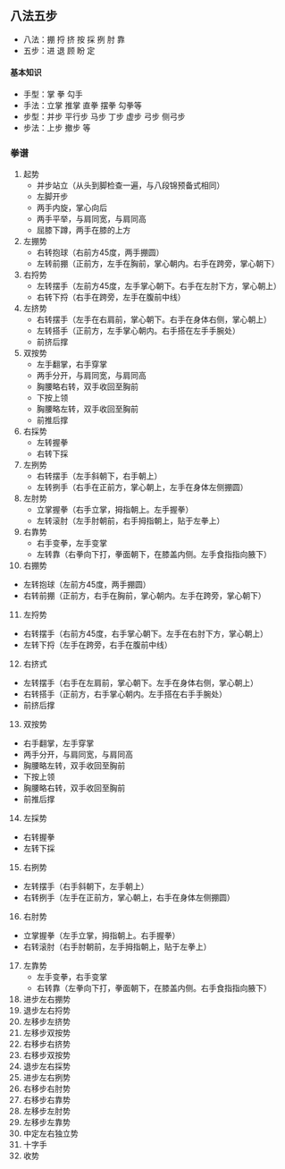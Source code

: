 ## 八法五步

- 八法：掤 捋 挤 按 採 挒 肘 靠
- 五步：进 退 顾 盼 定

#### 基本知识

- 手型：掌 拳 勾手
- 手法：立掌 推掌 直拳 摆拳 勾拳等
- 步型：并步 平行步 马步 丁步 虚步 弓步 侧弓步
- 步法：上步 撤步 等


### 拳谱
1. 起势     
   - 并步站立（从头到脚检查一遍，与八段锦预备式相同）
   - 左脚开步
   - 两手内旋，掌心向后
   - 两手平举，与肩同宽，与肩同高
   - 屈膝下蹲，两手在膝的上方
2. 左掤势     
   - 右转抱球（右前方45度，两手掤圆）
   - 左转前掤（正前方，左手在胸前，掌心朝内。右手在跨旁，掌心朝下）
3. 右捋势   
   - 左转摆手（左前方45度，左手掌心朝下。右手在左肘下方，掌心朝上）
   - 右转下捋（右手在跨旁，左手在腹前中线）
4. 左挤势  
   - 右转摆手（左手在右肩前，掌心朝下。右手在身体右侧，掌心朝上）
   - 左转搭手（正前方，左手掌心朝内。右手搭在左手手腕处）
   - 前挤后撑
5. 双按势 
   - 左手翻掌，右手穿掌
   - 两手分开，与肩同宽，与肩同高
   - 胸腰略右转，双手收回至胸前
   - 下按上领
   - 胸腰略左转，双手收回至胸前
   - 前推后撑
6. 右採势  
   - 左转握拳
   - 右转下採
7. 左挒势
   - 右转摆手（左手斜朝下，右手朝上）
   - 左转挒手（右手在正前方，掌心朝上，左手在身体左侧掤圆）
8. 左肘势
   - 立掌握拳（右手立掌，拇指朝上。左手握拳）
   - 左转滚肘（左手肘朝前，右手拇指朝上，贴于左拳上）
9.  右靠势
    - 右手变拳，左手变掌
    - 左转靠（右拳向下打，拳面朝下，在膝盖内侧。左手食指指向腋下）
10. 右掤势
   - 左转抱球（左前方45度，两手掤圆）
   - 右转前掤（正前方，右手在胸前，掌心朝内。左手在跨旁，掌心朝下）
11. 左捋势 
   - 右转摆手（右前方45度，右手掌心朝下。左手在右肘下方，掌心朝上）
   - 左转下捋（左手在跨旁，右手在腹前中线）
12. 右挤式
   - 左转摆手（右手在左肩前，掌心朝下。左手在身体右侧，掌心朝上）
   - 右转搭手（正前方，右手掌心朝内。左手搭在右手手腕处）
   - 前挤后撑
13. 双按势
   - 右手翻掌，左手穿掌
   - 两手分开，与肩同宽，与肩同高
   - 胸腰略左转，双手收回至胸前
   - 下按上领
   - 胸腰略右转，双手收回至胸前
   - 前推后撑
14. 左採势
   - 右转握拳
   - 左转下採
15. 右挒势    
   - 左转摆手（右手斜朝下，左手朝上）
   - 右转挒手（左手在正前方，掌心朝上，右手在身体左侧掤圆）
16. 右肘势
   - 立掌握拳（左手立掌，拇指朝上。右手握拳）
   - 右转滚肘（右手肘朝前，左手拇指朝上，贴于左拳上）
17. 左靠势
    - 左手变拳，右手变掌
    - 右转靠（左拳向下打，拳面朝下，在膝盖内侧。右手食指指向腋下）
18. 进步左右掤势      
19. 退步左右捋势
20. 左移步左挤势       
21. 左移步双按势
22. 右移步右挤势       
23. 右移步双按势
24. 退步左右採势       
25. 进步左右挒势
26. 右移步右肘势       
27. 右移步右靠势
28. 左移步左肘势      
29. 左移步左靠势
30. 中定左右独立势   
31. 十字手  
32. 收势
